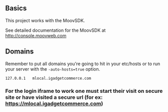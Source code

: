 ## Basics
This project works with the MoovSDK.

See detailed documentation for the MoovSDK at http://console.moovweb.com

## Domains
Remember to put all domains you're going to hit in your etc/hosts
or to run your server with the `-auto-hosts=true` option.

    127.0.0.1 	mlocal.igadgetcommerce.com

### For the login iframe to work one must start their visit on secure site or have visited a secure url (for ex: https://mlocal.igadgetcommerce.com)